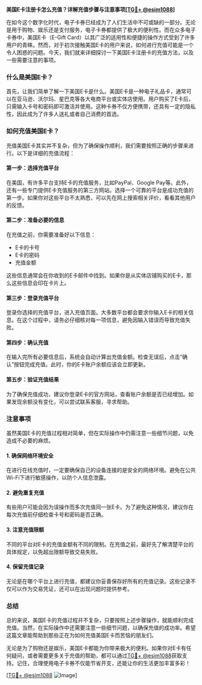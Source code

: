 **美国E卡注册卡怎么充值？详解充值步骤与注意事项[[TG💪+ @esim1088](https://t.me/s/esim1088)]**

在如今这个数字化时代，电子卡券已经成为了人们生活中不可或缺的一部分。无论是用于购物、娱乐还是支付服务，电子卡券都提供了极大的便利性。而在众多电子卡券中，美国E卡（E-Gift Card）以其广泛的适用性和便捷的操作方式受到了许多用户的青睐。然而，对于初次接触美国E卡的用户来说，如何进行充值可能是一个令人困惑的问题。今天，我们就来详细探讨一下美国E卡注册卡的充值方法，以及一些需要注意的事项。

### 什么是美国E卡？

首先，让我们简单了解一下美国E卡是什么。美国E卡是一种电子礼品卡，通常可以在亚马逊、沃尔玛、星巴克等各大电商平台或实体店使用。用户购买了E卡后，只需输入卡号和密码即可激活并使用。这种卡券不仅方便携带，还具有一定的隐私性，因此成为了许多人送礼或者自己消费的首选。

### 如何充值美国E卡？

充值美国E卡其实并不复杂，但为了确保操作顺利，我们需要按照正确的步骤来进行。以下是详细的充值流程：

#### 第一步：选择充值平台

在美国，有许多平台支持E卡的充值服务，比如PayPal、Google Pay等。此外，还有一些专门提供E卡充值服务的第三方网站。选择一个可靠的平台是成功充值的第一步。如果你对这些平台不太熟悉，可以先在网上搜索相关评价，看看其他用户的反馈。

#### 第二步：准备必要的信息

在充值之前，你需要准备好以下信息：
- E卡的卡号
- E卡的密码
- 充值金额

这些信息通常会在你收到的E卡邮件中找到。如果你是从实体店铺购买的E卡，那么这些信息会印在卡片上。

#### 第三步：登录充值平台

登录你选择的充值平台，进入充值页面。大多数平台都会要求你输入E卡的相关信息。在这个过程中，请务必仔细核对每一项信息，避免因输入错误而导致充值失败。

#### 第四步：确认充值

在输入完所有必要信息后，系统会自动计算出充值金额。检查无误后，点击“确认”按钮完成充值。此时，你的E卡账户余额应该会立即更新。

#### 第五步：验证充值结果

为了确保充值成功，建议你登录E卡的官方网站，查看账户余额是否已经增加。如果发现余额没有变化，可以尝试联系客服，寻求帮助。

### 注意事项

虽然美国E卡的充值过程相对简单，但在实际操作中仍需注意一些细节问题，以免造成不必要的麻烦。

#### 1. 确保网络环境安全

在进行在线充值时，一定要确保自己的设备连接的是安全的网络环境。避免在公共Wi-Fi下进行敏感操作，以防个人信息泄露。

#### 2. 避免重复充值

有些用户可能会因为误操作而多次充值同一张E卡。为了避免这种情况，建议你在每次充值前仔细检查卡号和密码是否正确。

#### 3. 注意充值限额

不同的平台对E卡的充值金额有不同的限制。在充值之前，最好先了解清楚平台的具体规定，以免超出限额导致交易失败。

#### 4. 保留充值记录

无论是在哪个平台上进行充值，都建议你妥善保存好所有的充值记录。这些记录不仅可以作为交易凭证，还可以在出现问题时提供参考。

### 总结

总的来说，美国E卡的充值过程并不复杂，只要按照上述步骤操作，就能顺利完成充值。当然，在实际操作中还需要注意一些细节问题，以确保充值的成功率。希望这篇文章能帮助到那些正在为如何充值美国E卡而苦恼的朋友们。

无论是为了购物还是娱乐，美国E卡都能为你带来极大的便利。如果你对E卡有任何疑问，或者需要更多关于充值的帮助，都可以通过[TG💪+ @esim1088](https://t.me/s/esim1088)获取支持。记住，合理使用电子卡券不仅能节省开支，还能让你的生活更加丰富多彩！

[[TG💪+ @esim1088](https://t.me/s/esim1088) ![Image](https://i.postimg.cc/4NQfJmqS/Snipaste-2025-05-13-00-14-12.png)]